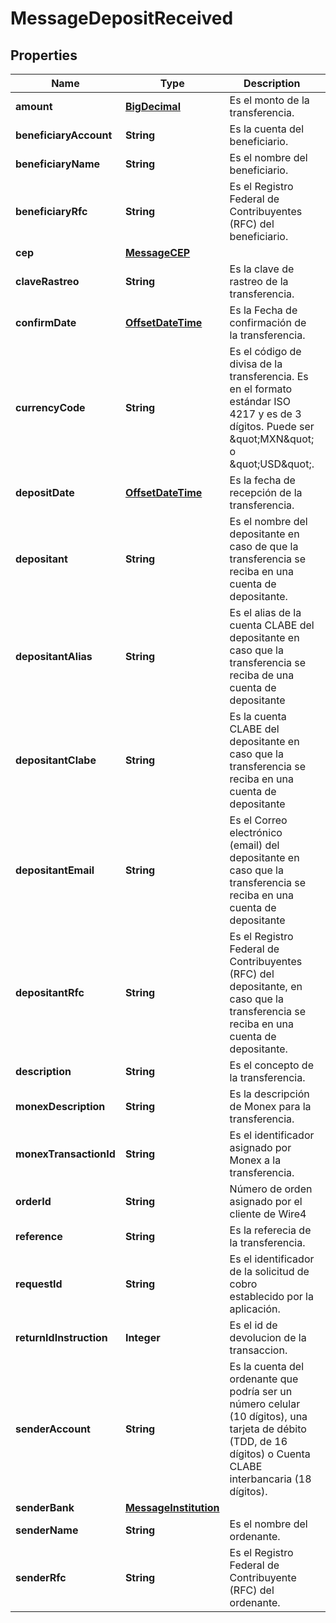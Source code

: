 # MessageDepositReceived

## Properties
Name | Type | Description | Notes
------------ | ------------- | ------------- | -------------
**amount** | [**BigDecimal**](BigDecimal.md) | Es el monto de la transferencia. |  [optional]
**beneficiaryAccount** | **String** | Es la cuenta del beneficiario. |  [optional]
**beneficiaryName** | **String** | Es el nombre del beneficiario. |  [optional]
**beneficiaryRfc** | **String** | Es el Registro Federal de Contribuyentes (RFC) del beneficiario. |  [optional]
**cep** | [**MessageCEP**](MessageCEP.md) |  |  [optional]
**claveRastreo** | **String** | Es la clave de rastreo de la transferencia. |  [optional]
**confirmDate** | [**OffsetDateTime**](OffsetDateTime.md) | Es la Fecha de confirmación de la transferencia. |  [optional]
**currencyCode** | **String** | Es el código de divisa de la transferencia. Es en el formato estándar ISO 4217 y es de 3 dígitos. Puede ser \&quot;MXN\&quot; o \&quot;USD\&quot;. |  [optional]
**depositDate** | [**OffsetDateTime**](OffsetDateTime.md) | Es la fecha de recepción de la transferencia. |  [optional]
**depositant** | **String** | Es el nombre del depositante en caso de que la transferencia se reciba en una cuenta de depositante. |  [optional]
**depositantAlias** | **String** | Es el alias de la cuenta CLABE del depositante en caso que la transferencia se reciba de una cuenta de depositante |  [optional]
**depositantClabe** | **String** | Es la cuenta CLABE del depositante en caso que la transferencia se reciba en una cuenta de depositante |  [optional]
**depositantEmail** | **String** | Es el Correo electrónico (email) del depositante en caso que la transferencia se reciba en una cuenta de depositante |  [optional]
**depositantRfc** | **String** | Es el Registro Federal de Contribuyentes (RFC) del depositante, en caso que la transferencia se reciba en una cuenta de depositante. |  [optional]
**description** | **String** | Es el concepto de la transferencia. |  [optional]
**monexDescription** | **String** | Es la descripción de Monex para la transferencia. |  [optional]
**monexTransactionId** | **String** | Es el identificador asignado por Monex a la transferencia. |  [optional]
**orderId** | **String** | Número de orden asignado por el cliente de Wire4 |  [optional]
**reference** | **String** | Es la referecia de la transferencia. |  [optional]
**requestId** | **String** | Es el identificador de la solicitud de cobro establecido por la aplicación. |  [optional]
**returnIdInstruction** | **Integer** | Es el id de devolucion de la transaccion. |  [optional]
**senderAccount** | **String** | Es la cuenta del ordenante que podría ser un número celular (10 dígitos), una tarjeta de débito (TDD, de 16 dígitos) o Cuenta CLABE interbancaria (18 dígitos). |  [optional]
**senderBank** | [**MessageInstitution**](MessageInstitution.md) |  |  [optional]
**senderName** | **String** | Es el nombre del ordenante. |  [optional]
**senderRfc** | **String** | Es el Registro Federal de Contribuyente (RFC) del ordenante. |  [optional]
